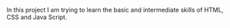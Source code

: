 In this project I am trying to learn the basic and intermediate skills of HTML, CSS and Java Script. 
